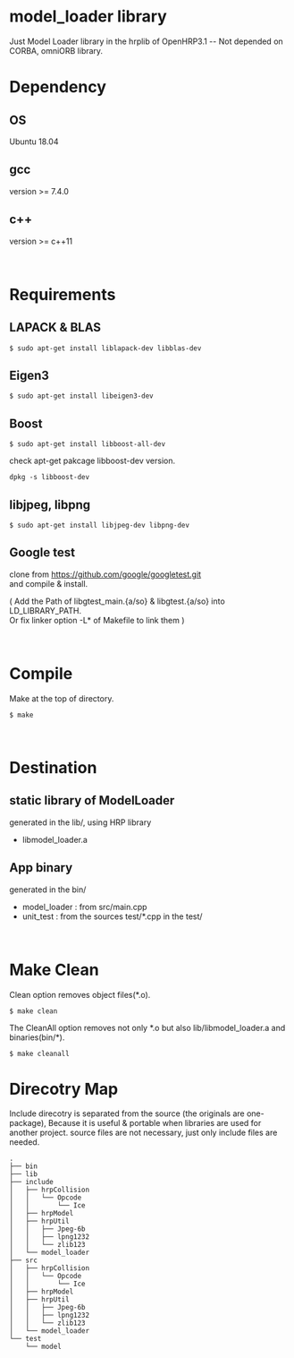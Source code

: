 model\_loader library
===

Just Model Loader library in the hrplib of OpenHRP3.1 -- Not depended on CORBA, omniORB library.

# Dependency

## OS

Ubuntu 18.04

## gcc

version >= 7.4.0

## c++

version >= c++11

&nbsp;

# Requirements

## LAPACK & BLAS

```
$ sudo apt-get install liblapack-dev libblas-dev
```

## Eigen3

```
$ sudo apt-get install libeigen3-dev
```

## Boost

```
$ sudo apt-get install libboost-all-dev
```

check apt-get pakcage libboost-dev version.

```
dpkg -s libboost-dev
```


## libjpeg, libpng

```
$ sudo apt-get install libjpeg-dev libpng-dev
```

## Google test

clone from https://github.com/google/googletest.git  
and compile & install.  

( Add the Path of libgtest_main.{a/so} & libgtest.{a/so} into LD\_LIBRARY\_PATH.  
  Or fix linker option -L* of Makefile to link them )

&nbsp;

# Compile

Make at the top of directory.

```
$ make
```

&nbsp;

# Destination

## static library of ModelLoader 

generated in the lib/, using HRP library 

- libmodel_loader.a


## App binary

generated in the bin/

- model\_loader : from src/main.cpp
- unit\_test : from the sources test/*.cpp in the test/

&nbsp;

# Make Clean

Clean option removes object files(*.o).

```
$ make clean
```

The CleanAll option removes not only \*.o but also lib/libmodel_loader.a and binaries(bin/*).

```
$ make cleanall
```


# Direcotry Map

Include direcotry is separated from the source (the originals are one-package),
Because it is useful & portable when libraries are used for another project.
source files are not necessary, just only include files are needed.

```
.
├── bin
├── lib
├── include
│   ├── hrpCollision
│   │   └── Opcode
│   │       └── Ice
│   ├── hrpModel
│   ├── hrpUtil
│   │   ├── Jpeg-6b
│   │   ├── lpng1232
│   │   └── zlib123
│   └── model_loader
├── src
│   ├── hrpCollision
│   │   └── Opcode
│   │       └── Ice
│   ├── hrpModel
│   ├── hrpUtil
│   │   ├── Jpeg-6b
│   │   ├── lpng1232
│   │   └── zlib123
│   └── model_loader
└── test
    └── model

```

<!-- ## tvmet -->

<!-- [Download & Install page](http://tvmet.sourceforge.net/build.html) -->

<!-- ``` -->
<!-- $ tar -xjvf tvmet-X.X.X.tar.bz2 -->
<!-- $ cd tvmet-X.X.X/ -->
<!-- $ ./configure -->
<!-- $ make -->
<!-- $ sudo make install -->
<!-- ``` -->




